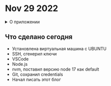 # Nov 29 2022

<details><summary>О приложении</summary>

### Название
Приложение для учета материалов и контроля выполнения работ по ремонту и обслуживанию сетей водопровода и канализации.

### Тип приложения 
Браузерное WEB приложение. Пользователь будет работать с приложением через веб-браузер на компьютере, планшете или мобильном устройстве.

### Состав приложения 
* Серверная часть
* Клиентская часть
* Базы данных

### Стек технологий

**Сервер** 
* UBUNTU 18.4
* Node.js
* Express

**Клиент**
* HTML
* Less
* Vue.js / Vuex (Pinia) / ...

**Базы данных**  
* PostgreSQL

</details>

## Что сделано сегодня

* Установлена виртуальная машина с UBUNTU
* SSH, сгенерил ключи
* VSCode
* Node.js
* nvm, поставил версию node 17 как default
* Git, сохранил credentials
* Начал писать этот блог








